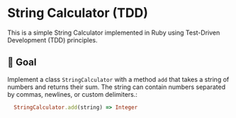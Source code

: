 # String Calculator (TDD)

This is a simple String Calculator implemented in Ruby using Test-Driven Development (TDD) principles.

## 🚀 Goal

Implement a class `StringCalculator` with a method `add` that takes a string of numbers and returns their sum. The string can contain numbers separated by commas, newlines, or custom delimiters.:

```ruby
  StringCalculator.add(string) => Integer
```